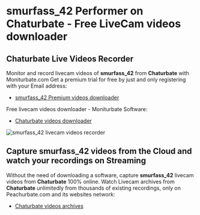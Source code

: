 # smurfass_42 Performer on Chaturbate - Free LiveCam videos downloader

## Chaturbate Live Videos Recorder

Monitor and record livecam videos of **smurfass_42** from **Chaturbate** with Moniturbate.com
Get a premium trial for free by just and only registering with your Email address:
* [smurfass_42 Premium videos downloader](https://moniturbate.com/request-demo-licence-key.html)

Free livecam videos downloader - Moniturbate Software:
* [Chaturbate videos downloader](https://moniturbate.com/moniturbate-download-software.html)

![smurfass_42 livecam videos recorder](https://peachurnet.com/templates/moniturbate-software.png)


## Capture smurfass_42 videos from the Cloud and watch your recordings on Streaming

Without the need of downloading a software, capture **smurfass_42** livecam videos from **Chaturbate** 100% online.
Watch Livecam archives from **Chaturbate** unlimitedly from thousands of existing recordings, only on Peachurbate.com and its websites network:
* [Chaturbate videos archives](https://peachurnet.com/)
